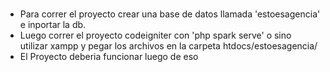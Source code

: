 # 
<ul>
<li>Para correr el proyecto crear una base de datos llamada 'estoesagencia' e inportar la db.</li>
<li>Luego correr el proyecto codeigniter con 'php spark serve' o sino utilizar xampp y pegar los archivos en la carpeta htdocs/estoesagencia/</li>
<li>El Proyecto deberia funcionar luego de eso</li>
</ul>